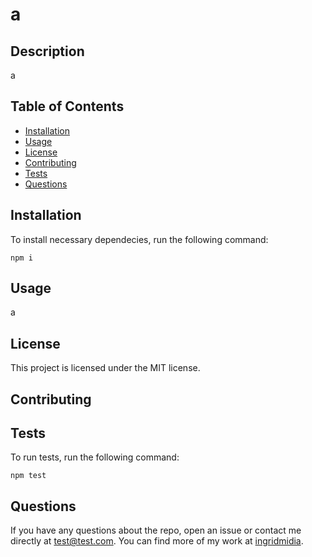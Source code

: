 # a
## Description
a
## Table of Contents
- [Installation](#installation)
- [Usage](#usage)
- [License](#license)
- [Contributing](#contributing)
- [Tests](#test)
- [Questions](#questions)
## Installation
To install necessary dependecies, run the following command:

```
npm i
```
## Usage
a
## License
This project is licensed under the MIT license.
## Contributing
## Tests
To run tests, run the following command:

```
npm test
```
## Questions
If you have any questions about the repo, open an issue or contact me directly at 
[test@test.com](mailto:test@test.com). You can find more of my work at [ingridmidia](https://www.github.com/ingridmidia).
